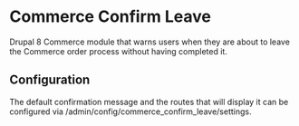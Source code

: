 # Commerce Confirm Leave

Drupal 8 Commerce module that warns users when they are about to leave 
the Commerce order process without having completed it.

## Configuration

The default confirmation message and the routes that will display it
can be configured via /admin/config/commerce_confirm_leave/settings.
